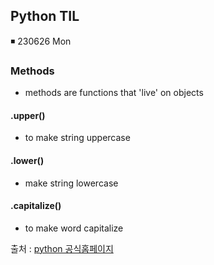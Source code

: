 ## Python TIL

◾ 230626 Mon

### Methods

- methods are functions that 'live' on objects

#### .upper()

- to make string uppercase

#### .lower()

- make string lowercase

#### .capitalize()

- to make word capitalize

출처 : [python 공식홈페이지](https://docs.python.org/3.11/library/stdtypes.html#text-sequence-type-str)
